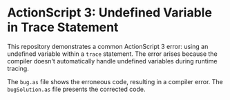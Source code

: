 # ActionScript 3: Undefined Variable in Trace Statement

This repository demonstrates a common ActionScript 3 error: using an undefined variable within a `trace` statement.  The error arises because the compiler doesn't automatically handle undefined variables during runtime tracing.

The `bug.as` file shows the erroneous code, resulting in a compiler error. The `bugSolution.as` file presents the corrected code.